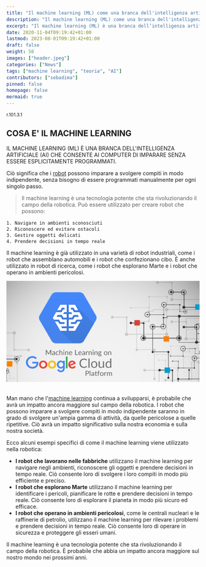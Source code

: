 ```yaml
---
title: "Il machine learning (ML) come una branca dell'intelligenza artificiale" 
description: "Il machine learning (ML) come una branca dell'intelligenza artificiale" 
excerpt: "Il machine learning (ML) è una branca dell’intelligenza artificiale (AI) che consente ai computer di imparare senza essere esplicitamente programmati..."
date: 2020-11-04T09:19:42+01:00
lastmod: 2023-08-01T09:19:42+01:00
draft: false
weight: 50
images: ["header.jpeg"]
categories: ["News"]
tags: ["machine learning", "teoria", "AI"]
contributors: ["sebadima"]
pinned: false
homepage: false
mermaid: true
---
```

<p style="font-size: 12px">r.101.3.1</p>



## COSA E' IL MACHINE LEARNING

IL MACHINE LEARNING (ML) È UNA BRANCA DELL'INTELLIGENZA ARTIFICIALE (AI) CHE CONSENTE AI COMPUTER DI IMPARARE SENZA ESSERE ESPLICITAMENTE PROGRAMMATI. 

Ciò significa che i <a href="https://it.wikipedia.org/wiki/Robot" target="_blank" rel="noopener">robot</a>  possono imparare a svolgere compiti in modo indipendente, senza bisogno di essere programmati manualmente per ogni singolo passo.

> Il machine learning è una tecnologia potente che sta rivoluzionando il campo della robotica. Può essere utilizzato per creare robot che possono:

    1. Navigare in ambienti sconosciuti
    2. Riconoscere ed evitare ostacoli
    3. Gestire oggetti delicati
    4. Prendere decisioni in tempo reale

Il machine learning è già utilizzato in una varietà di robot industriali, come i robot che assemblano automobili e i robot che confezionano cibo. È anche utilizzato in robot di ricerca, come i robot che esplorano Marte e i robot che operano in ambienti pericolosi.

<img width="800" class="x figure-img img-fluid lazyload blur-up" src="images/101.png" alt="Servizi cloud Google per il machine learning"> 
<br>
<br>

Man mano che l'<a href="https://it.wikipedia.org/wiki/Apprendimento_automatico" target="_blank" rel="noopener">machine learning</a>    continua a svilupparsi, è probabile che avrà un impatto ancora maggiore sul campo della robotica. I robot che possono imparare a svolgere compiti in modo indipendente saranno in grado di svolgere un'ampia gamma di attività, da quelle pericolose a quelle ripetitive. Ciò avrà un impatto significativo sulla nostra economia e sulla nostra società.

Ecco alcuni esempi specifici di come il machine learning viene utilizzato nella robotica:

- **I robot che lavorano nelle fabbriche** utilizzano il machine learning per navigare negli ambienti, riconoscere gli oggetti e prendere decisioni in tempo reale. Ciò consente loro di svolgere i loro compiti in modo più efficiente e preciso.
- **I robot che esplorano Marte** utilizzano il machine learning per identificare i pericoli, pianificare le rotte e prendere decisioni in tempo reale. Ciò consente loro di esplorare il pianeta in modo più sicuro ed efficace.
- **I robot che operano in ambienti pericolosi**, come le centrali nucleari e le raffinerie di petrolio, utilizzano il machine learning per rilevare i problemi e prendere decisioni in tempo reale. Ciò consente loro di operare in sicurezza e proteggere gli esseri umani.

Il machine learning è una tecnologia potente che sta rivoluzionando il campo della robotica. È probabile che abbia un impatto ancora maggiore sul nostro mondo nei prossimi anni.
